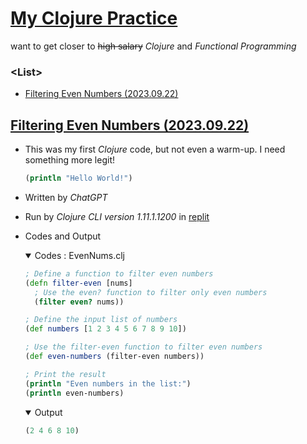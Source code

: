 # [My Clojure Practice](../README.md#my-clojure-practice)

want to get closer to ~~high salary~~ *Clojure* and *Functional Programming*


### \<List>

- [Filtering Even Numbers (2023.09.22)](#filtering-even-numbers-20230922)


## [Filtering Even Numbers (2023.09.22)](#list)

- This was my first *Clojure* code, but not even a warm-up. I need something more legit!
  ```clojure
  (println "Hello World!")
  ```
- Written by *ChatGPT*
- Run by *Clojure CLI version 1.11.1.1200* in [replit](https://replit.com/)
- Codes and Output
  <details open="">
    <summary>Codes : EvenNums.clj</summary>

  ```clojure
  ; Define a function to filter even numbers
  (defn filter-even [nums]
    ; Use the even? function to filter only even numbers
    (filter even? nums))

  ; Define the input list of numbers
  (def numbers [1 2 3 4 5 6 7 8 9 10])

  ; Use the filter-even function to filter even numbers
  (def even-numbers (filter-even numbers))

  ; Print the result
  (println "Even numbers in the list:")
  (println even-numbers)
  ```
  </details>
  <details open="">
    <summary>Output</summary>

  ```clojure
  (2 4 6 8 10)
  ```
  </details>
